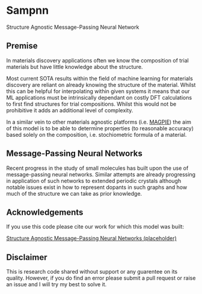 # Sampnn

Structure Agnostic Message-Passing Neural Network

## Premise

In materials discovery applications often we know the composition of trial materials but have little knowledge about the structure.

Most current SOTA results within the field of machine learning for materials discovery are reliant on already knowing the structure of the material. Whilst this can be helpful for interpolating within given systems it means that our ML applications must be intrinsically dependant on costly DFT calculations to first find structures for trial compositions. Whilst this would not be prohibitive it adds an additional level of complexity.

In a similar vein to other materials agnostic platforms (i.e. [MAGPIE](http://oqmd.org/static/analytics/magpie/doc)) the aim of this model is to be able to determine properties (to reasonable accuracy) based solely on the composition, i.e. stochiometric formula of a material.

## Message-Passing Neural Networks

Recent progress in the study of small molecules has built upon the use of message-passing neural networks. Similar attempts are already progressing in application of such networks to extended periodic crystals although notable issues exist in how to represent dopants in such graphs and how much of the structure we can take as prior knowledge.

## Acknowledgements

If you use this code please cite our work for which this model was built:

[Structure Agnostic Message-Passing Neural Networks (placeholder)](http://www.tcm.phy.cam.ac.uk/profiles/reag2/)

## Disclaimer

This is research code shared without support or any guarentee on its quality. However, if you do find an error please submit a pull request or raise an issue and I will try my best to solve it.

